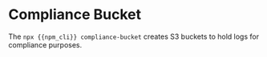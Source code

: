 # Compliance Bucket

The `npx {{npm_cli}} compliance-bucket` creates S3 buckets to hold logs for compliance purposes.